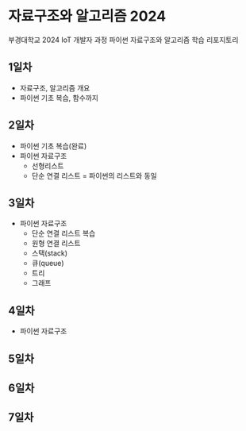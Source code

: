 # 자료구조와 알고리즘 2024
부경대학교 2024 IoT 개발자 과정 파이썬 자료구조와 알고리즘 학습 리포지토리

## 1일차
- 자료구조, 알고리즘 개요
- 파이썬 기초 복습, 함수까지

## 2일차
- 파이썬 기초 복습(완료)
- 파이썬 자료구조
    - 선형리스트
    - 단순 연결 리스트 = 파이썬의 리스트와 동일

## 3일차
- 파이썬 자료구조
    - 단순 연결 리스트 복습
    - 원형 연결 리스트
    - 스택(stack)
    - 큐(queue)
    - 트리
    - 그래프

## 4일차
- 파이썬 자료구조

## 5일차


## 6일차


## 7일차